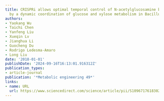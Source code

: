 ```yaml
---
title: CRISPRi allows optimal temporal control of N-acetylglucosamine bioproduction
  by a dynamic coordination of glucose and xylose metabolism in Bacillus subtilis
authors:
- Yaokang Wu
- Taichi Chen
- Yanfeng Liu
- Xueqin Lv
- Jianghua Li
- Guocheng Du
- Rodrigo Ledesma-Amaro
- Long Liu
date: '2018-01-01'
publishDate: '2024-09-16T16:13:01.916312Z'
publication_types:
- article-journal
publication: '*Metabolic engineering 49*'
links:
- name: URL
  url: https://www.sciencedirect.com/science/article/pii/S1096717618302830
---
```


